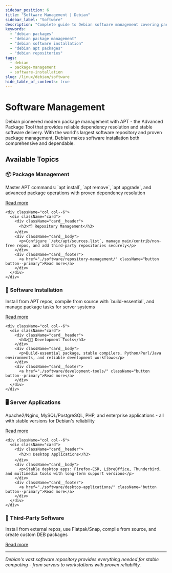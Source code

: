 ```yaml
---
sidebar_position: 6
title: "Software Management | Debian"
sidebar_label: "Software"
description: "Complete guide to Debian software management covering package management, repositories, software installation, and application management."
keywords:
  - "debian packages"
  - "debian package management"
  - "debian software installation"
  - "debian apt packages"
  - "debian repositories"
tags:
  - debian
  - package-management
  - software-installation
slug: /linux/debian/software
hide_table_of_contents: true
---
```


# Software Management

Debian pioneered modern package management with APT - the Advanced Package Tool that provides reliable dependency resolution and stable software delivery. With the world's largest software repository and proven package management, Debian makes software installation both comprehensive and dependable.

## Available Topics

<div className="container">
  <div className="row">
    <div className="col col--6">
      <div className="card">
        <div className="card__header">
          <h3>📦 Package Management</h3>
        </div>
        <div className="card__body">
          <p>Master APT commands: `apt install`, `apt remove`, `apt upgrade`, and advanced package operations with proven dependency resolution</p>
        </div>
        <div className="card__footer">
          <a href="./software/package-management/" className="button button--primary">Read more</a>
        </div>
      </div>
    </div>
    
    <div className="col col--6">
      <div className="card">
        <div className="card__header">
          <h3>🗂️ Repository Management</h3>
        </div>
        <div className="card__body">
          <p>Configure `/etc/apt/sources.list`, manage main/contrib/non-free repos, and add third-party repositories securely</p>
        </div>
        <div className="card__footer">
          <a href="./software/repository-management/" className="button button--primary">Read more</a>
        </div>
      </div>
    </div>
  </div>

  <div className="row">
    <div className="col col--6">
      <div className="card">
        <div className="card__header">
          <h3>🚀 Software Installation</h3>
        </div>
        <div className="card__body">
          <p>Install from APT repos, compile from source with `build-essential`, and manage package tasks for server systems</p>
        </div>
        <div className="card__footer">
          <a href="./software/software-installation/" className="button button--primary">Read more</a>
        </div>
      </div>
    </div>
    
    <div className="col col--6">
      <div className="card">
        <div className="card__header">
          <h3>👨‍💻 Development Tools</h3>
        </div>
        <div className="card__body">
          <p>Build-essential package, stable compilers, Python/Perl/Java environments, and reliable development workflows</p>
        </div>
        <div className="card__footer">
          <a href="./software/development-tools/" className="button button--primary">Read more</a>
        </div>
      </div>
    </div>
  </div>

  <div className="row">
    <div className="col col--6">
      <div className="card">
        <div className="card__header">
          <h3>🖥️ Server Applications</h3>
        </div>
        <div className="card__body">
          <p>Apache2/Nginx, MySQL/PostgreSQL, PHP, and enterprise applications - all with stable versions for Debian's reliability</p>
        </div>
        <div className="card__footer">
          <a href="./software/server-applications/" className="button button--primary">Read more</a>
        </div>
      </div>
    </div>
    
    <div className="col col--6">
      <div className="card">
        <div className="card__header">
          <h3>🖱️ Desktop Applications</h3>
        </div>
        <div className="card__body">
          <p>Stable desktop apps: Firefox-ESR, LibreOffice, Thunderbird, and multimedia tools with long-term support versions</p>
        </div>
        <div className="card__footer">
          <a href="./software/desktop-applications/" className="button button--primary">Read more</a>
        </div>
      </div>
    </div>
  </div>

  <div className="row">
    <div className="col col--6">
      <div className="card">
        <div className="card__header">
          <h3>🔧 Third-Party Software</h3>
        </div>
        <div className="card__body">
          <p>Install from external repos, use Flatpak/Snap, compile from source, and create custom DEB packages</p>
        </div>
        <div className="card__footer">
          <a href="./software/third-party-software/" className="button button--primary">Read more</a>
        </div>
      </div>
    </div>
    
  </div>
</div>

---

*Debian's vast software repository provides everything needed for stable computing - from servers to workstations with proven reliability.*